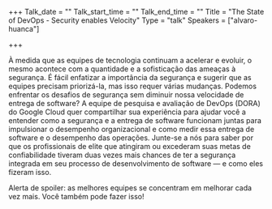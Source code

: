 
+++
Talk_date = ""
Talk_start_time = ""
Talk_end_time = ""
Title = "The State of DevOps - Security enables Velocity"
Type = "talk"
Speakers = ["alvaro-huanca"]

+++

À medida que as equipes de tecnologia continuam a acelerar e evoluir, o mesmo acontece com a quantidade e a sofisticação das ameaças à segurança. É fácil enfatizar a importância da segurança e sugerir que as equipes precisam priorizá-la, mas isso requer várias mudanças. Podemos enfrentar os desafios de segurança sem diminuir nossa velocidade de entrega de software? A equipe de pesquisa e avaliação de DevOps (DORA) do Google Cloud quer compartilhar sua experiência para ajudar você a entender como a segurança e a entrega de software funcionam juntas para impulsionar o desempenho organizacional e como medir essa entrega de software e o desempenho das operações. Junte-se a nós para saber por que os profissionais de elite que atingiram ou excederam suas metas de confiabilidade tiveram duas vezes mais chances de ter a segurança integrada em seu processo de desenvolvimento de software — e como eles fizeram isso. 

Alerta de spoiler: as melhores equipes se concentram em melhorar cada vez mais. Você também pode fazer isso!